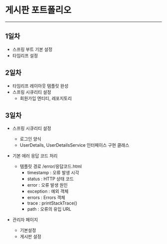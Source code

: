 # 게시판 포트폴리오
* * *
## 1일차
* 스프링 부트 기본 설정
* 타임리프 설정


## 2일차
* 타임리프 레이아웃 템플릿 완성
* 스프링 시큐리티 설정
    - 회원가입 엔티티, 레포지토리

## 3일차
* 스프링 시큐리티 설정
    - 로그인 양식
    - UserDetails, UserDetailsService 인터페이스 구현 클래스


* 기본 에러 응답 코드 처리
    - 템플릿 경로 /error/응답코드.html
      - timestamp : 오류 발생 시각
      - status : HTTP 상태 코드
      - error : 오류 발생 원인
      - exception : 예외 객체
      - errors : Errors 객체
      - trace : printStackTrace()
      - path : 오류의 유입 URL

  
* 관리자 페이지
    - 기본설정
    - 게시판 설정